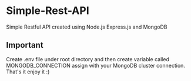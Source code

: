 # Simple-Rest-API
Simple Restful  API created using Node.js Express.js and MongoDB

## Important
Create .env file under root directory and then create variable called MONGODB_CONNECTION assign with your MongoDB cluster connection. That's it enjoy it :)
